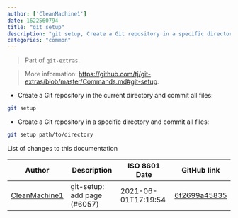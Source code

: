 ```yaml
---
author: ['CleanMachine1']
date: 1622560794
title: "git setup"
description: "git setup, Create a Git repository in a specific directory and commit all files."
categories: "common"
---
```

> Part of `git-extras`.

> More information: <https://github.com/tj/git-extras/blob/master/Commands.md#git-setup>.

- Create a Git repository in the current directory and commit all files:

```bash
git setup
```

- Create a Git repository in a specific directory and commit all files:

```bash
git setup path/to/directory
```
List of changes to this documentation


Author | Description | ISO 8601 Date | GitHub link
------|-----|-----|-----
[CleanMachine1](mailto:78213164+CleanMachine1@users.noreply.github.com) | git-setup: add page (#6057) | 2021-06-01T17:19:54 | [6f2699a45835](https://github.com/tldr-pages/tldr/commit/6f2699a458355e9f2fdc72dd1bd02a7aeb8fe7d6)

